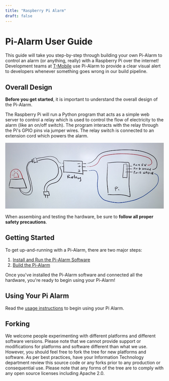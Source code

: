 ```yaml
---
title: "Raspberry Pi Alarm"
draft: false
---
```


# Pi-Alarm User Guide

This guide will take you step-by-step through building your own Pi-Alarm to control an alarm (or anything, really) with a Raspberry Pi over the internet! Development teams at [T-Mobile](https://opensource.t-mobile.com/) use Pi-Alarm to provide a clear visual alert to developers whenever something goes wrong in our build pipeline.

## Overall Design

**Before you get started**, it is important to understand the overall design of the Pi-Alarm.

The Raspberry Pi will run a Python program that acts as a simple web server to control a relay which is used to control the flow of electricity to the alarm (like an on/off switch). The program interacts with the relay through the Pi's GPIO pins via jumper wires. The relay switch is connected to an extension cord which powers the alarm.

![Design](images/design.jpg)

When assembing and testing the hardware, be sure to **follow all proper safety precautions**.

## Getting Started

To get up-and-running with a Pi-Alarm, there are two major steps:

1. [Install and Run the Pi-Alarm Software](software-instructions.md)
1. [Build the Pi-Alarm](build-instructions.md)

Once you've installed the Pi-Alarm software and connected all the hardware, you're ready to begin using your Pi-Alarm!

## Using Your Pi Alarm

Read the [usage instructions](usage-instructions.md) to begin using your Pi Alarm.

## Forking

We welcome people experimenting with different platforms and different software versions.  Please note that we cannot provide support or modifications for platforms and software different than what we use.  However, you should feel free to fork the tree for new platforms and software.  As per best practices, have your Information Technology department review this source code or any forks prior to any production or consequential use.  Please note that any forms of the tree are to comply with any open source licenses including Apache 2.0.